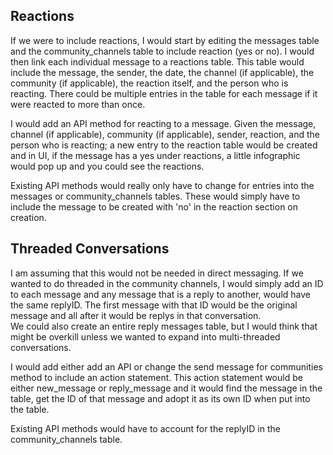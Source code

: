 Reactions
-------------
If we were to include reactions, I would start by editing the messages table and the community_channels table
to include reaction (yes or no).  I would then link each individual message to a reactions table.
This table would include the message, the sender, the date, the channel (if applicable), the community (if applicable), 
the reaction itself, and the person who is reacting.  There could be multiple entries in the table for each 
message if it were reacted to more than once.

I would add an API method for reacting to a message.  Given the message, channel (if applicable), community (if applicable),
sender, reaction, and the person who is reacting; a new entry to the reaction table would be created and in UI, if the message 
has a yes under reactions, a little infographic would pop up and you could see the reactions.

Existing API methods would really only have to change for entries into the messages or community_channels tables.  These would
simply have to include the message to be created with 'no' in the  reaction section on creation.


Threaded Conversations
-------------
I am assuming that this would not be needed in direct messaging.  If we wanted to do threaded in the community channels, 
I would simply add an ID to each message and any message that is a reply to another, would have the same replyID.  The first 
message with that ID would be the original message and all after it would be replys in that conversation.  
We could also create an entire reply messages table, but I would think that might be overkill unless we wanted to expand into
multi-threaded conversations.

I would add either add an API or change the send message for communities method to include an action statement.  This action
statement would be either new_message or reply_message and it would find the message in the table, get the ID of that message 
and adopt it as its own ID when put into the table.

Existing API methods would have to account for the replyID in the community_channels table.